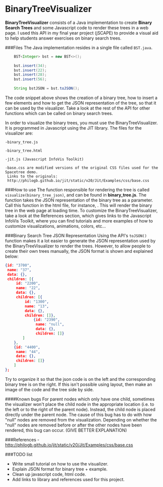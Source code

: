 BinaryTreeVisualizer
====================
**BinaryTreeVisualizer** consists of a Java implementation to create **Binary Search Trees** and some Javascript code to render these trees in a web page. I used this API
in my final year project (jSCAPE) to provide a visual aid to help students answer exercises on binary search trees.

###Files
The Java implementation resides in a single file called `BST.java`.
```java
    BST<Integer> bst = new BST<>();
    
    bst.insert(34);
    bst.insert(22);
    bst.insert(28);
    bst.insert(56);
    
    String bstJSON = bst.toJSON();
```
The code snippet above shows the creation of a binary tree, how to insert a few elements and how to get the JSON representation of the tree, so that it can be used by the visualizer. Take
a look at the rest of the API for other functions which can be called on binary search trees.

In order to visualize the binary trees, you must use the BinaryTreeVisualizer. It is programmed in Javascript using the JIT library. The files for the visualizer are:

    -binary_tree.js
    
    -binary_tree.html
    
    -jit.js (Javascript InfoVis Toolkit)
    
    -base.css are modified versions of the original CSS files used for the Spacetree demo.
     Links to the originals: 
     http://philogb.github.io/jit/static/v20/Jit/Examples/css/base.css

###How to use
The function responsible for rendering the tree is called <code>visualize(binary_tree_json)</code>, and can be found in **binary_tree.js**. The function takes the JSON representation
of the binary tree as a parameter. Call this function in the html file, for instance, <body onload="visualize(binary_tree_json);">. This will render the binary tree in the web page
at loading time. To customize the BinaryTreeVisualizer, take a look at the References section, which gives links to the Javascript InfoVis Toolkit, where you can find tutorials
and more examples of how to customize visualizations, animations, colors, etc...

###Binary Search Tree JSON Representation
Using the API's <code>toJSON()</code> function makes it a lot easier to generate the JSON representation used by the BinaryTreeVisualizer to render the trees. However, to allow
people to create their own trees manually, the JSON format is shown and explained below:

```json
{id: "3700",
 name: "37",
 data: {},
 children: [{
     id: "2200",
     name: "22",
     data: {},
     children: [{
         id: "1300",
         name: "13",
         data: {},
         children: []},
             {id: "2390",
              name: "null",
              data: {},
              children: []}
        ]
    }, 
    {id: "4400",
     name: "44",
     data: {},
     children: []}
    ]
};
```

Try to organize it so that the json code is on the left and the corresponding binary tree is on the right. If this isn't possible using layout, then make an image of the code
and the tree side by side.

####Known bugs
For parent nodes which only have one child, sometimes the visualizer won't place the child node in the appropriate location (i.e. to the left or to the right of the parent node). Instead,
the child node is placed directly under the parent node. The cause of this bug has to do with how "null" nodes are removed from the visualization. Depending on whether the "null" nodes
are removed before or after the other nodes have been rendered, this bug can occur. (GIVE BETTER EXPLANATION)

###References
-http://philogb.github.io/jit/static/v20/Jit/Examples/css/base.css
   
###TODO list   
* Write small tutorial on how to use the visualizer.
* Explain JSON format for binary tree + example.
* Clean up javascript code, html code.
* Add links to library and references used for this project.
